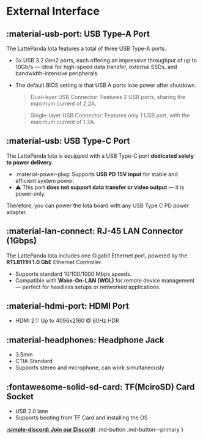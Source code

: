 # External Interface

## :material-usb-port: USB Type-A Port

The LattePanda Iota features a total of three USB Type-A ports.

- 3x USB 3.2 Gen2 ports, each offering an impressive throughput of up to 10Gb/s — ideal for high-speed data transfer, external SSDs, and bandwidth-intensive peripherals.

- The default BIOS setting is that USB A ports lose power after shutdown.

  > Dual-layer USB Connector: Features 2 USB ports, sharing the maximum current of 2.2A. 

  > Single-layer USB Connector: Features only 1 USB port, with the maximum current of 1.2A.

## :material-usb: USB Type-C Port

The LattePanda Iota is equipped with a USB Type-C port **dedicated solely to power delivery**. 

- :material-power-plug: Supports **USB PD 15V input** for stable and efficient system power.
- ⚠️ This port **does not support data transfer or video output** — it is power-only.

Therefore, you can power the Iota board with any USB Type C PD power adapter.

## :material-lan-connect: RJ-45 LAN Connector (1Gbps)

The LattePanda Iota includes one Gigabit Ethernet port, powered by the **RTL8111H 1.0 GbE** Ethernet Controller. 

- Supports standard 10/100/1000 Mbps speeds.
- Compatible with **Wake-On-LAN (WOL)** for remote device management — perfect for headless setups or networked applications.

## :material-hdmi-port: HDMI Port

- HDMI 2.1: Up to 4096x2160 @ 60Hz HDR

## :material-headphones: Headphone Jack

- 3.5mm
- CTIA Standard
- Supports stereo and microphone, can work simultaneously

## :fontawesome-solid-sd-card: TF(MciroSD) Card Socket

- USB 2.0 lane
- Supports booting from TF Card and installing the OS


[**:simple-discord: Join our Discord**](https://discord.gg/k6YPYQgmHt){ .md-button .md-button--primary }
